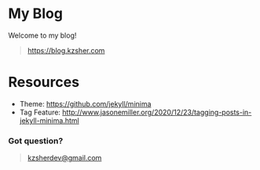 # My Blog

Welcome to my blog!

> https://blog.kzsher.com

# Resources

- Theme: https://github.com/jekyll/minima
- Tag Feature: http://www.jasonemiller.org/2020/12/23/tagging-posts-in-jekyll-minima.html


### Got question?

> kzsherdev@gmail.com
